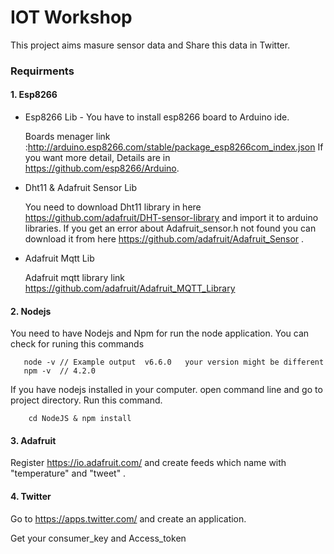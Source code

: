 # IOT Workshop 
This project aims masure sensor data and Share this data in Twitter.

### Requirments 
#### 1. Esp8266 
*  Esp8266 Lib - <return>
You have to install esp8266 board to Arduino ide.
    
    Boards menager link :http://arduino.esp8266.com/stable/package_esp8266com_index.json
    If you want more detail, Details are in https://github.com/esp8266/Arduino.
*  Dht11 & Adafruit Sensor Lib 

    You need to download Dht11 library in here https://github.com/adafruit/DHT-sensor-library and import it to arduino libraries.
    If you get an error about Adafruit_sensor.h not found you can download it from 
    here https://github.com/adafruit/Adafruit_Sensor .
* Adafruit Mqtt Lib
   
    Adafruit mqtt library link https://github.com/adafruit/Adafruit_MQTT_Library
#### 2. Nodejs 
 
 You need to have Nodejs and Npm for run the node application. <return>
 You can check for runing this commands
 ```
    node -v // Example output  v6.6.0   your version might be different
    npm -v  // 4.2.0
 ```
If you have nodejs installed in your computer. open command line and go to project directory. Run this command.
```
    cd NodeJS & npm install
```

#### 3. Adafruit

Register https://io.adafruit.com/ and create feeds which name with 
    "temperature" and "tweet" .

#### 4. Twitter

Go to https://apps.twitter.com/ and create an application. 

Get your consumer_key and Access_token


